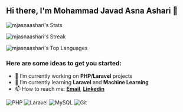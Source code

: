 ## Hi there, I'm Mohammad Javad Asna Ashari 👋
![mjasnaashari's Stats](https://github-readme-stats.vercel.app/api?username=mjasnaashari&theme=dark&show_icons=true&hide_border=false&count_private=true)

![mjasnaashari's Streak](https://github-readme-streak-stats.herokuapp.com/?user=mjasnaashari&theme=dark&hide_border=false)

![mjasnaashari's Top Languages](https://github-readme-stats.vercel.app/api/top-langs/?username=mjasnaashari&theme=dark&show_icons=true&hide_border=false&layout=compact&hide=javascript,css,html,astro,scss,blade,typescript,mdx,vue,hack,shell,dockerfile,matlab,jupyter%20notebook)

### Here are some ideas to get you started:

- 🔭 I’m currently working on **PHP/Laravel** projects
- 🌱 I’m currently learning **Laravel** and **Machine Learning**
- 📫 How to reach me: [**Email**](mailto:mohammadjavadasnaashari@gmail.com), [**Linkedin**](https://www.linkedin.com/in/mohammad-javad-asna-ashari)

[//]: # (- 👯 I’m looking to collaborate on ...)
[//]: # (- 🤔 I’m looking for help with ...)
[//]: # (- 💬 Ask me about ...)
[//]: # (- 😄 Pronouns: ...)
[//]: # (- ⚡ Fun fact: ...)

<img src="https://img.shields.io/badge/-PHP-777BB4?style=for-the-badge&logo=php&logoColor=white" alt="PHP"> <img src="https://img.shields.io/badge/-Laravel-FF2D20?style=for-the-badge&logo=laravel&logoColor=white" alt="Laravel"> <img src="https://img.shields.io/badge/-MySQL-4479A1?style=for-the-badge&logo=mysql&logoColor=white" alt="MySQL"> <img src="https://img.shields.io/badge/-Git-F05032?style=for-the-badge&logo=git&logoColor=white" alt="Git">